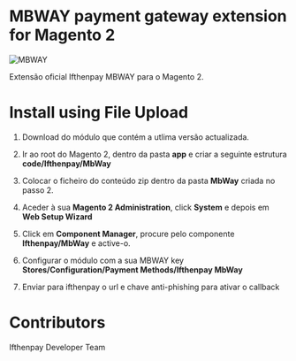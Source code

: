 MBWAY payment gateway extension for Magento 2
===========================================================
![MBWAY](https://ifthenpay.com/img/mbway.png)

Extensão oficial Ifthenpay MBWAY para o Magento 2.

Install using File Upload
=========================

1. Download do módulo que contém a utlima versão actualizada.

2. Ir ao root do Magento 2, dentro da pasta **app** e criar a seguinte estrutura **code/Ifthenpay/MbWay**

3. Colocar o ficheiro do conteúdo zip dentro da pasta **MbWay** criada no passo 2.

4. Aceder à sua **Magento 2 Administration**, click **System** e depois em **Web Setup Wizard**

5. Click em **Component Manager**, procure pelo componente **Ifthenpay/MbWay** e active-o.

6. Configurar o módulo com a sua MBWAY key **Stores/Configuration/Payment Methods/Ifthenpay MbWay**

7. Enviar para ifthenpay o url e chave anti-phishing para ativar o callback

Contributors
=========================

Ifthenpay Developer Team



